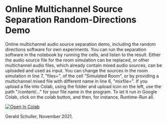# Online Multichannel Source Separation Random-Directions Demo
Online multichannel audio source separation demo, including the random directions software for own experiments. You can run the separation software in the notebook by running the cells, and listen to the result. Either the audio source file for the room simulation can be replaced, or other multichannel audio files, which already contain mixed audio sources, can be uploaded and used as input. You can change the sources in the room simulation in line 7, "files=", of the cell "Simulated Room", or by providing a multichannel mixed file with different name in line 6, "mixfile=". If you upload a file into Colab, using the folder and upload icon on the left, use the path "/content/..." for your file name in the program.
To let it run in Google Colab, click on the colab button, and then, for instance, Runtime-Run all.

[![Open In Colab](https://colab.research.google.com/assets/colab-badge.svg)](https://colab.research.google.com/github/TUIlmenauAMS/LowDelayMultichannelSourceSeparation_Random-Directions_Demo/blob/main/online_multichannel_source_separation_random_directions_demo.ipynb)

Gerald Schuller, November 2021.

